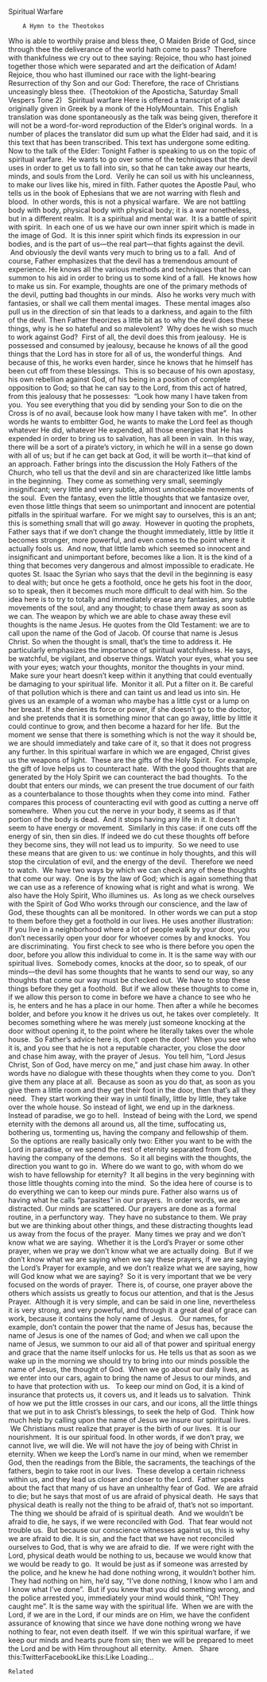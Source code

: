 Spiritual Warfare

		A Hymn to the Theotokos
Who is able to worthily praise and bless thee, O Maiden Bride of God, since through thee the deliverance of the world hath come to pass?  Therefore with thankfulness we cry out to thee saying: Rejoice, thou who hast joined together those which were separated and art the deification of Adam!  Rejoice, thou who hast illumined our race with the light-bearing Resurrection of thy Son and our God: Therefore, the race of Christians unceasingly bless thee.  (Theotokion of the Aposticha, Saturday Small Vespers Tone 2)  
Spiritual warfare
Here is offered a transcript of a talk originally given in Greek by a monk of the HolyMountain.  This English translation was done spontaneously as the talk was being given, therefore it will not be a word-for-word reproduction of the Elder’s original words.  In a number of places the translator did sum up what the Elder had said, and it is this text that has been transcribed. This text has undergone some editing.  Now to the talk of the Elder:
Tonight Father is speaking to us on the topic of spiritual warfare.  He wants to go over some of the techniques that the devil uses in order to get us to fall into sin, so that he can take away our hearts, minds, and souls from the Lord.  Verily he can soil us with his uncleanness, to make our lives like his, mired in filth. Father quotes the Apostle Paul, who tells us in the book of Ephesians that we are not warring with flesh and blood.  In other words, this is not a physical warfare.  We are not battling body with body, physical body with physical body; it is a war nonetheless, but in a different realm.  It is a spiritual and mental war.  It is a battle of spirit with spirit.  In each one of us we have our own inner spirit which is made in the image of God.  It is this inner spirit which finds its expression in our bodies, and is the part of us—the real part—that fights against the devil.  And obviously the devil wants very much to bring us to a fall.  And of course, Father emphasizes that the devil has a tremendous amount of experience. He knows all the various methods and techniques that he can summon to his aid in order to bring us to some kind of a fall.  He knows how to make us sin. For example, thoughts are one of the primary methods of the devil, putting bad thoughts in our minds.  Also he works very much with fantasies, or shall we call them mental images.  These mental images also pull us in the direction of sin that leads to a darkness, and again to the filth of the devil.
Then Father theorizes a little bit as to why the devil does these things, why is he so hateful and so malevolent?  Why does he wish so much to work against God?  First of all, the devil does this from jealousy.  He is possessed and consumed by jealousy, because he knows of all the good things that the Lord has in store for all of us, the wonderful things.  And because of this, he works even harder, since he knows that he himself has been cut off from these blessings.  This is so because of his own apostasy, his own rebellion against God, of his being in a position of complete opposition to God; so that he can say to the Lord, from this act of hatred, from this jealousy that he possesses:  “Look how many I have taken from you.  You see everything that you did by sending your Son to die on the Cross is of no avail, because look how many I have taken with me”.  In other words he wants to embitter God, he wants to make the Lord feel as though whatever He did, whatever He expended, all those energies that He has expended in order to bring us to salvation, has all been in vain.  In this way, there will be a sort of a pirate’s victory, in which he will in a sense go down with all of us; but if he can get back at God, it will be worth it—that kind of an approach.
Father brings into the discussion the Holy Fathers of the Church, who tell us that the devil and sin are characterized like little lambs in the beginning.  They come as something very small, seemingly insignificant; very little and very subtle, almost unnoticeable movements of the soul.  Even the fantasy, even the little thoughts that we fantasize over, even those little things that seem so unimportant and innocent are potential pitfalls in the spiritual warfare.  For we might say to ourselves, this is an ant; this is something small that will go away.  However in quoting the prophets, Father says that if we don’t change the thought immediately, little by little it becomes stronger, more powerful, and even comes to the point where it actually fools us.  And now, that little lamb which seemed so innocent and insignificant and unimportant before, becomes like a lion. It is the kind of a thing that becomes very dangerous and almost impossible to eradicate.
He quotes St. Isaac the Syrian who says that the devil in the beginning is easy to deal with; but once he gets a foothold, once he gets his foot in the door, so to speak, then it becomes much more difficult to deal with him. So the idea here is to try to totally and immediately erase any fantasies, any subtle movements of the soul, and any thought; to chase them away as soon as we can. The weapon by which we are able to chase away these evil thoughts is the name Jesus. He quotes from the Old Testament: we are to call upon the name of the God of Jacob. Of course that name is Jesus Christ. So when the thought is small, that’s the time to address it.
He particularly emphasizes the importance of spiritual watchfulness. He says, be watchful, be vigilant, and observe things. Watch your eyes, what you see with your eyes; watch your thoughts, monitor the thoughts in your mind.  Make sure your heart doesn’t keep within it anything that could eventually be damaging to your spiritual life.  Monitor it all. Put a filter on it. Be careful of that pollution which is there and can taint us and lead us into sin. He gives us an example of a woman who maybe has a little cyst or a lump on her breast. If she denies its force or power, if she doesn’t go to the doctor, and she pretends that it is something minor that can go away, little by little it could continue to grow, and then become a hazard for her life.  But the moment we sense that there is something which is not the way it should be, we are should immediately and take care of it, so that it does not progress any further.
In this spiritual warfare in which we are engaged, Christ gives us the weapons of light.  These are the gifts of the Holy Spirit.  For example, the gift of love helps us to counteract hate.  With the good thoughts that are generated by the Holy Spirit we can counteract the bad thoughts.  To the doubt that enters our minds, we can present the true document of our faith as a counterbalance to those thoughts when they come into mind.  Father compares this process of counteracting evil with good as cutting a nerve off somewhere.  When you cut the nerve in your body, it seems as if that portion of the body is dead.  And it stops having any life in it. It doesn’t seem to have energy or movement.  Similarly in this case: if one cuts off the energy of sin, then sin dies.
If indeed we do cut these thoughts off before they become sins, they will not lead us to impurity.  So we need to use these means that are given to us: we continue in holy thoughts, and this will stop the circulation of evil, and the energy of the devil.  Therefore we need to watch.  We have two ways by which we can check any of these thoughts that come our way.  One is by the law of God; which is again something that we can use as a reference of knowing what is right and what is wrong.  We also have the Holy Spirit, Who illumines us.  As long as we check ourselves with the Spirit of God Who works through our conscience, and the law of God, these thoughts can all be monitored.  In other words we can put a stop to them before they get a foothold in our lives.
He uses another illustration: If you live in a neighborhood where a lot of people walk by your door, you don’t necessarily open your door for whoever comes by and knocks.  You are discriminating.  You first check to see who is there before you open the door, before you allow this individual to come in. It is the same way with our spiritual lives.  Somebody comes, knocks at the door, so to speak, of our minds—the devil has some thoughts that he wants to send our way, so any thoughts that come our way must be checked out.  We have to stop these things before they get a foothold.  But if we allow these thoughts to come in, if we allow this person to come in before we have a chance to see who he is, he enters and he has a place in our home. Then after a while he becomes bolder, and before you know it he drives us out, he takes over completely.  It becomes something where he was merely just someone knocking at the door without opening it, to the point where he literally takes over the whole house.  So Father’s advice here is, don’t open the door!  When you see who it is, and you see that he is not a reputable character, you close the door and chase him away, with the prayer of Jesus.  You tell him, “Lord Jesus Christ, Son of God, have mercy on me,” and just chase him away. In other words have no dialogue with these thoughts when they come to you.  Don’t give them any place at all.  Because as soon as you do that, as soon as you give them a little room and they get their foot in the door, then that’s all they need.  They start working their way in until finally, little by little, they take over the whole house.
So instead of light, we end up in the darkness.  Instead of paradise, we go to hell.  Instead of being with the Lord, we spend eternity with the demons all around us, all the time, suffocating us, bothering us, tormenting us, having the company and fellowship of them.  So the options are really basically only two: Either you want to be with the Lord in paradise, or we spend the rest of eternity separated from God, having the company of the demons.  So it all begins with the thoughts, the direction you want to go in.  Where do we want to go, with whom do we wish to have fellowship for eternity?  It all begins in the very beginning with those little thoughts coming into the mind.  So the idea here of course is to do everything we can to keep our minds pure.
Father also warns us of having what he calls “parasites” in our prayers.  In order words, we are distracted. Our minds are scattered. Our prayers are done as a formal routine, in a perfunctory way.  They have no substance to them. We pray but we are thinking about other things, and these distracting thoughts lead us away from the focus of the prayer.  Many times we pray and we don’t know what we are saying.  Whether it is the Lord’s Prayer or some other prayer, when we pray we don’t know what we are actually doing.  But if we don’t know what we are saying when we say these prayers, if we are saying the Lord’s Prayer for example, and we don’t realize what we are saying, how will God know what we are saying?  So it is very important that we be very focused on the words of prayer.  There is, of course, one prayer above the others which assists us greatly to focus our attention, and that is the Jesus Prayer.  Although it is very simple, and can be said in one line, nevertheless it is very strong, and very powerful, and through it a great deal of grace can work, because it contains the holy name of Jesus.   Our names, for example, don’t contain the power that the name of Jesus has, because the name of Jesus is one of the names of God; and when we call upon the name of Jesus, we summon to our aid all of that power and spiritual energy and grace that the name itself unlocks for us.
He tells us that as soon as we wake up in the morning we should try to bring into our minds possible the name of Jesus, the thought of God.  When we go about our daily lives, as we enter into our cars, again to bring the name of Jesus to our minds, and to have that protection with us.   To keep our mind on God, it is a kind of insurance that protects us, it covers us, and it leads us to salvation.  Think of how we put the little crosses in our cars, and our icons, all the little things that we put in to ask Christ’s blessings, to seek the help of God.  Think how much help by calling upon the name of Jesus we insure our spiritual lives.  We Christians must realize that prayer is the birth of our lives.  It is our nourishment.  It is our spiritual food. In other words, if we don’t pray, we cannot live, we will die. We will not have the joy of being with Christ in eternity.
When we keep the Lord’s name in our mind, when we remember God, then the readings from the Bible, the sacraments, the teachings of the fathers, begin to take root in our lives.  These develop a certain richness within us, and they lead us closer and closer to the Lord.  Father speaks about the fact that many of us have an unhealthy fear of God.  We are afraid to die; but he says that most of us are afraid of physical death.  He says that physical death is really not the thing to be afraid of, that’s not so important.  The thing we should be afraid of is spiritual death.  And we wouldn’t be afraid to die, he says, if we were reconciled with God.  That fear would not trouble us.  But because our conscience witnesses against us, this is why we are afraid to die. It is sin, and the fact that we have not reconciled ourselves to God, that is why we are afraid to die.  If we were right with the Lord, physical death would be nothing to us, because we would know that we would be ready to go.  It would be just as if someone was arrested by the police, and he knew he had done nothing wrong, it wouldn’t bother him.  They had nothing on him, he’d say, “I’ve done nothing, I know who I am and I know what I’ve done”.  But if you knew that you did something wrong, and the police arrested you, immediately your mind would think, “Oh! They caught me”.
It is the same way with the spiritual life.  When we are with the Lord, if we are in the Lord, if our minds are on Him, we have the confident assurance of knowing that since we have done nothing wrong we have nothing to fear, not even death itself.  If we win this spiritual warfare, if we keep our minds and hearts pure from sin; then we will be prepared to meet the Lord and be with Him throughout all eternity.   Amen.
 
Share this:TwitterFacebookLike this:Like Loading...

	Related
			